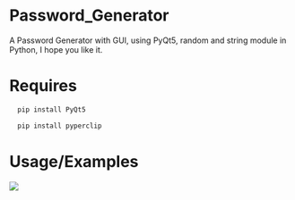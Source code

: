 # Password_Generator
A Password Generator with GUI, using PyQt5, random and string module in Python, I hope you like it.

# Requires
```bash
  pip install PyQt5
```
```bash
  pip install pyperclip
```

# Usage/Examples
<kbd>
 <img src="PVS/ppic.gif">
</kbd>
